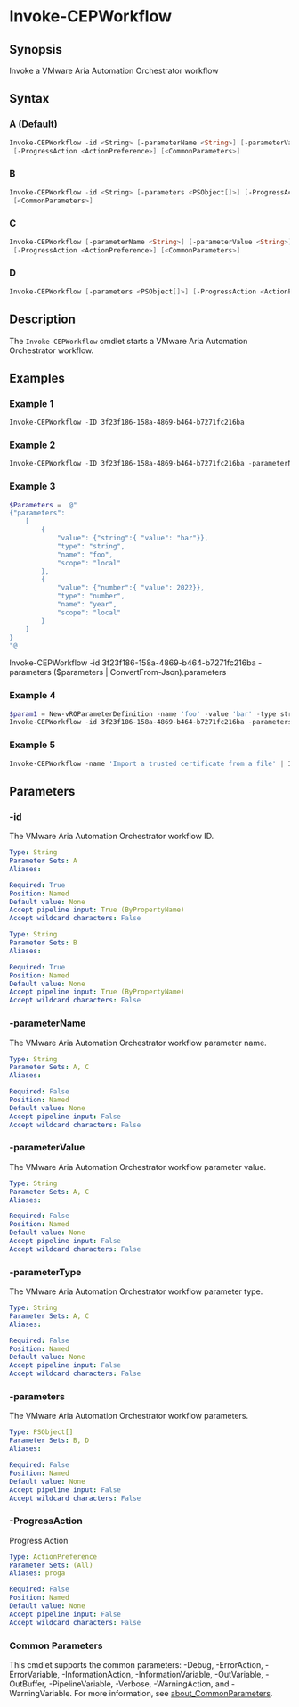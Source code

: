 # Invoke-CEPWorkflow

## Synopsis

Invoke a VMware Aria Automation Orchestrator workflow

## Syntax

### A (Default)

```powershell
Invoke-CEPWorkflow -id <String> [-parameterName <String>] [-parameterValue <String>] [-parameterType <String>]
 [-ProgressAction <ActionPreference>] [<CommonParameters>]
```

### B

```powershell
Invoke-CEPWorkflow -id <String> [-parameters <PSObject[]>] [-ProgressAction <ActionPreference>]
 [<CommonParameters>]
```

### C

```powershell
Invoke-CEPWorkflow [-parameterName <String>] [-parameterValue <String>] [-parameterType <String>]
 [-ProgressAction <ActionPreference>] [<CommonParameters>]
```

### D

```powershell
Invoke-CEPWorkflow [-parameters <PSObject[]>] [-ProgressAction <ActionPreference>] [<CommonParameters>]
```

## Description

The `Invoke-CEPWorkflow` cmdlet starts a VMware Aria Automation Orchestrator workflow.

## Examples

### Example 1

```powershell
Invoke-CEPWorkflow -ID 3f23f186-158a-4869-b464-b7271fc216ba
```

### Example 2

```powershell
Invoke-CEPWorkflow -ID 3f23f186-158a-4869-b464-b7271fc216ba -parameterName 'text' -parameterValue 'foo' -parameterType 'string'
```

### Example 3

```powershell
$Parameters =  @"
{"parameters":
    [
        {
            "value": {"string":{ "value": "bar"}},
            "type": "string",
            "name": "foo",
            "scope": "local"
        },
        {
            "value": {"number":{ "value": 2022}},
            "type": "number",
            "name": "year",
            "scope": "local"
        }
    ]
}
"@
```

Invoke-CEPWorkflow -id 3f23f186-158a-4869-b464-b7271fc216ba -parameters ($parameters | ConvertFrom-Json).parameters

### Example 4

```powershell
$param1 = New-vROParameterDefinition -name 'foo' -value 'bar' -type string -scope LOCAL
Invoke-CEPWorkflow -id 3f23f186-158a-4869-b464-b7271fc216ba -parameters $param1
```

### Example 5

```powershell
Invoke-CEPWorkflow -name 'Import a trusted certificate from a file' | Invoke-CEPWorkflow -parameterName 'foo' -parameterValue 'bar' -parameterType string
```

## Parameters

### -id

The VMware Aria Automation Orchestrator workflow ID.

```yaml
Type: String
Parameter Sets: A
Aliases:

Required: True
Position: Named
Default value: None
Accept pipeline input: True (ByPropertyName)
Accept wildcard characters: False
```

```yaml
Type: String
Parameter Sets: B
Aliases:

Required: True
Position: Named
Default value: None
Accept pipeline input: True (ByPropertyName)
Accept wildcard characters: False
```

### -parameterName

The VMware Aria Automation Orchestrator workflow parameter name.

```yaml
Type: String
Parameter Sets: A, C
Aliases:

Required: False
Position: Named
Default value: None
Accept pipeline input: False
Accept wildcard characters: False
```

### -parameterValue

The VMware Aria Automation Orchestrator workflow parameter value.

```yaml
Type: String
Parameter Sets: A, C
Aliases:

Required: False
Position: Named
Default value: None
Accept pipeline input: False
Accept wildcard characters: False
```

### -parameterType

The VMware Aria Automation Orchestrator workflow parameter type.

```yaml
Type: String
Parameter Sets: A, C
Aliases:

Required: False
Position: Named
Default value: None
Accept pipeline input: False
Accept wildcard characters: False
```

### -parameters

The VMware Aria Automation Orchestrator workflow parameters.

```yaml
Type: PSObject[]
Parameter Sets: B, D
Aliases:

Required: False
Position: Named
Default value: None
Accept pipeline input: False
Accept wildcard characters: False
```

### -ProgressAction

Progress Action

```yaml
Type: ActionPreference
Parameter Sets: (All)
Aliases: proga

Required: False
Position: Named
Default value: None
Accept pipeline input: False
Accept wildcard characters: False
```

### Common Parameters

This cmdlet supports the common parameters: -Debug, -ErrorAction, -ErrorVariable, -InformationAction, -InformationVariable, -OutVariable, -OutBuffer, -PipelineVariable, -Verbose, -WarningAction, and -WarningVariable. For more information, see [about_CommonParameters](http://go.microsoft.com/fwlink/?LinkID=113216).
